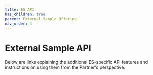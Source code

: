 ```yaml
---
title: ES API
has_children: true
parent: External Sample Offering
nav_order: 4
---
```


# External Sample API

Below are links explaining the additional ES-specific API features and instructions on using them from the Partner's perspective.